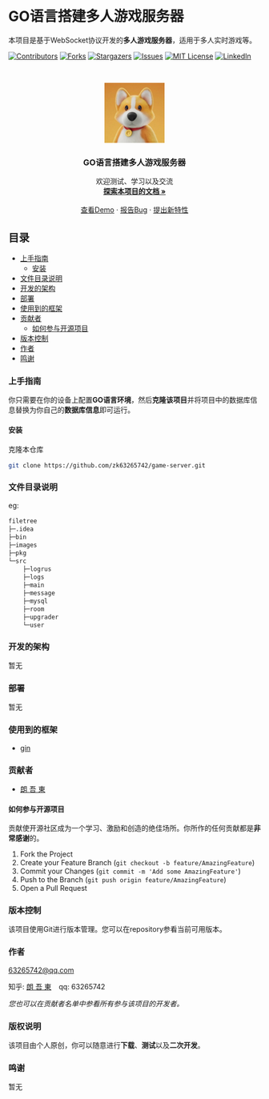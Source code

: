 

# GO语言搭建多人游戏服务器

本项目是基于WebSocket协议开发的**多人游戏服务器**，适用于多人实时游戏等。

<!-- PROJECT SHIELDS -->

[![Contributors][contributors-shield]][contributors-url]
[![Forks][forks-shield]][forks-url]
[![Stargazers][stars-shield]][stars-url]
[![Issues][issues-shield]][issues-url]
[![MIT License][license-shield]][license-url]
[![LinkedIn][linkedin-shield]][linkedin-url]

<!-- PROJECT LOGO -->
<br />

<p align="center">
  <a href="https://github.com/zk63265742/game-server/">
    <img src="images/img.jpg" alt="img" width="120" height="120">
  </a>

  <h3 align="center">GO语言搭建多人游戏服务器</h3>
  <p align="center">
    欢迎测试、学习以及交流
    <br />
    <a href="https://github.com/zk63265742/game-server"><strong>探索本项目的文档 »</strong></a>
    <br />
    <br />
    <a href="https://github.com/zk63265742/game-server">查看Demo</a>
    ·
    <a href="https://github.com/zk63265742/game-server/issues">报告Bug</a>
    ·
    <a href="https://github.com/zk63265742/game-server/issues">提出新特性</a>
  </p>

</p>
 
## 目录

- [上手指南](#上手指南)
  - [安装](#安装)
- [文件目录说明](#文件目录说明)
- [开发的架构](#开发的架构)
- [部署](#部署)
- [使用到的框架](#使用到的框架)
- [贡献者](#贡献者)
  - [如何参与开源项目](#如何参与开源项目)
- [版本控制](#版本控制)
- [作者](#作者)
- [鸣谢](#鸣谢)

### 上手指南

你只需要在你的设备上配置**GO语言环境**，然后**克隆该项目**并将项目中的数据库信息替换为你自己的**数据库信息**即可运行。

#### 安装

克隆本仓库
```sh
git clone https://github.com/zk63265742/game-server.git
```

### 文件目录说明
eg:

```
filetree 
├─.idea
├─bin
├─images
├─pkg
└─src
    ├─logrus
    ├─logs
    ├─main
    ├─message
    ├─mysql
    ├─room
    ├─upgrader
    └─user

```





### 开发的架构 

暂无

### 部署

暂无

### 使用到的框架

- [gin](https://github.com/gin-gonic/gin)

### 贡献者

- [朗 吾 東](https://github.com/zk63265742)

#### 如何参与开源项目

贡献使开源社区成为一个学习、激励和创造的绝佳场所。你所作的任何贡献都是**非常感谢**的。


1. Fork the Project
2. Create your Feature Branch (`git checkout -b feature/AmazingFeature`)
3. Commit your Changes (`git commit -m 'Add some AmazingFeature'`)
4. Push to the Branch (`git push origin feature/AmazingFeature`)
5. Open a Pull Request



### 版本控制

该项目使用Git进行版本管理。您可以在repository参看当前可用版本。

### 作者

63265742@qq.com

知乎: [朗 吾 東](https://www.zhihu.com/people/---60-9-44)  &ensp; qq: 63265742    

 *您也可以在贡献者名单中参看所有参与该项目的开发者。*

### 版权说明

该项目由个人原创，你可以随意进行**下载**、**测试**以及**二次开发**。

### 鸣谢


暂无

<!-- links -->
[your-project-path]:zk63265742/game-server
[contributors-shield]: https://img.shields.io/github/contributors/zk63265742/game-server.svg?style=flat-square
[contributors-url]: https://github.com/zk63265742/game-server/graphs/contributors
[forks-shield]: https://img.shields.io/github/forks/zk63265742/game-server.svg?style=flat-square
[forks-url]: https://github.com/zk63265742/game-server/network/members
[stars-shield]: https://img.shields.io/github/stars/zk63265742/game-server.svg?style=flat-square
[stars-url]: https://github.com/zk63265742/game-server/stargazers
[issues-shield]: https://img.shields.io/github/issues/zk63265742/game-server.svg?style=flat-square
[issues-url]: https://img.shields.io/github/issues/zk63265742/game-server.svg
[license-shield]: https://img.shields.io/github/license/shaojintian/Best_README_template.svg?style=flat-square
[license-url]: https://github.com/zk63265742/game-server/blob/master/LICENSE.txt
[linkedin-shield]: https://img.shields.io/badge/-LinkedIn-black.svg?style=flat-square&logo=linkedin&colorB=555
[linkedin-url]: https://linkedin.com/in/zk63265742
